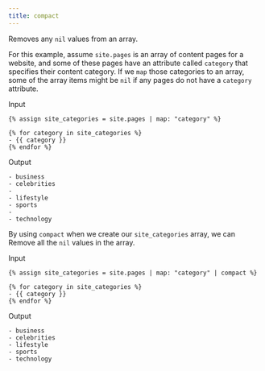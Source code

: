 ```yaml
---
title: compact
---
```


Removes any `nil` values from an array.

For this example, assume `site.pages` is an array of content pages for a website, and some of these pages have an attribute called `category` that specifies their content category. If we `map` those categories to an array, some of the array items might be `nil` if any pages do not have a `category` attribute.

Input
```liquid
{% assign site_categories = site.pages | map: "category" %}

{% for category in site_categories %}
- {{ category }}
{% endfor %}
```

Output
```text
- business
- celebrities
-
- lifestyle
- sports
-
- technology
```

By using `compact` when we create our `site_categories` array, we can Remove all the `nil` values in the array.

Input
```liquid
{% assign site_categories = site.pages | map: "category" | compact %}

{% for category in site_categories %}
- {{ category }}
{% endfor %}
```

Output
```text
- business
- celebrities
- lifestyle
- sports
- technology
```
